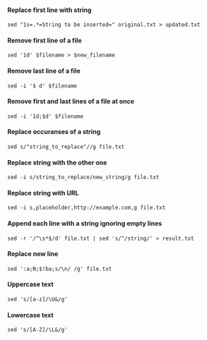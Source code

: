 #### Replace first line with string
```
sed "1s=.*=String to be inserted=" original.txt > updated.txt
```

#### Remove first line of a file
```
sed '1d' $filename > $new_filename
```

#### Remove last line of a file
```
sed -i '$ d' $filename
```

#### Remove first and last lines of a file at once
```
sed -i '1d;$d' $filename
```

#### Replace occuranses of a string
```
sed s/"string_to_replace"//g file.txt
```

#### Replace string with the other one
```
sed -i s/string_to_replace/new_string/g file.txt
```

#### Replace string with URL
```
sed -i s,placeholder,http://example.com,g file.txt
```

#### Append each line with a string ignoring empty lines
```
sed -r '/^\s*$/d' file.txt | sed 's/^/string/' > result.txt
```

#### Replace new line
```
sed ':a;N;$!ba;s/\n/ /g' file.txt
```

#### Uppercase text
```
sed 's/[a-z]/\U&/g'
```

#### Lowercase text
```
sed 's/[A-Z]/\L&/g'
```
